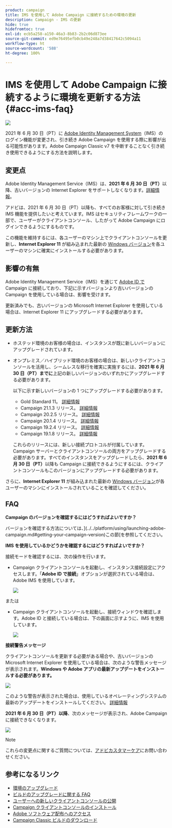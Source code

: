 ```yaml
---
product: campaign
title: IMS を使用して Adobe Campaign に接続するための環境の更新
description: Campaign - IMS の更新
hide: true
hidefromtoc: true
exl-id: ecb5a258-a150-46a3-8b83-2b2c06d873ee
source-git-commit: ed9e76495efb0cb49e248a7d38417642c5094a11
workflow-type: ht
source-wordcount: '588'
ht-degree: 100%

---
```


# IMS を使用して Adobe Campaign に接続するように環境を更新する方法 {#acc-ims-faq}

![](../../assets/v7-only.svg)

2021 年 6 月 30 日（PT）に [Adobe Identity Management System](https://helpx.adobe.com/jp/enterprise/using/identity.html)（IMS）のログイン機能が変更され、引き続き Adobe Campaign を使用する際に影響が出る可能性があります。Adobe Campaign Classic v7 を中断することなく引き続き使用できるようにする方法を説明します。

## 変更点

Adobe Identity Management Service（IMS）は、**2021 年 6 月 30 日（PT）**&#x200B;以降、古いバージョンの Internet Explorer をサポートしなくなります。[詳細情報](https://helpx.adobe.com/jp/x-productkb/global/update-operating-system-and-browser.html)。

アドビは、2021 年 6 月 30 日（PT）以降も、すべてのお客様に対して引き続き IMS 機能を提供したいと考えています。IMS はセキュリティフレームワークの一部で、ユーザーがクライアントコンソール、したがって Adobe Campaign にログインできるようにするものです。

この機能を維持するには、各ユーザーのマシン上でクライアントコンソールを更新し、**Internet Explorer 11** が組み込まれた最新の [Windows バージョン](../../rn/using/compatibility-matrix.md#ClientConsoleoperatingsystems)を各ユーザーのマシンに確実にインストールする必要があります。

## 影響の有無

Adobe Identity Management Service（IMS）を通じて [Adobe ID で](../../integrations/using/about-adobe-id.md) Campaign に接続しており、下記に示すバージョンより古いバージョンの Campaign を使用している場合は、影響を受けます。

更新済みでも、古いバージョンの Microsoft Internet Explorer を使用している場合は、Internet Explorer 11 にアップグレードする必要があります。

## 更新方法

* ホステッド環境のお客様の場合は、インスタンスが既に新しいバージョンにアップグレードされています。

* オンプレミス／ハイブリッド環境のお客様の場合は、新しいクライアントコンソールを活用し、シームレスな移行を確実に実施するには、**2021 年 6 月 30 日（PT）までに**&#x200B;上記の新しいバージョンのいずれかにアップグレードする必要があります。

   以下に示す新しいバージョンの 1 つにアップグレードする必要があります。

   * Gold Standard 11。 [詳細情報](../../rn/using/gold-standard.md)
   * Campaign 21.1.3 リリース。 [詳細情報](../../rn/using/latest-release.md)
   * Campaign 20.2.5 リリース。 [詳細情報](../../rn/using/release--20-2.md)
   * Campaign 20.1.4 リリース。 [詳細情報](../../rn/using/release--20-1.md)
   * Campaign 19.2.4 リリース。 [詳細情報](../../rn/using/release--19-2.md)
   * Campaign 19.1.8 リリース。 [詳細情報](../../rn/using/release--19-1.md)

   これらのリリースには、新しい接続プロトコルが付属しています。 Campaign サーバーとクライアントコンソールの両方をアップグレードする必要があります。すべてのインスタンスをアップグレードしたら、**2021 年 6 月 30 日（PT）**&#x200B;以降も Campaign に接続できるようにするには、クライアントコンソールもこのバージョンにアップグレードする必要があります。

さらに、**Internet Explorer 11** が組み込まれた最新の [Windows バージョン](../../rn/using/compatibility-matrix.md#ClientConsoleoperatingsystems)が各ユーザーのマシンにインストールされていることを確認してください。

## FAQ

**Campaign のバージョンを確認するにはどうすればよいですか？**

バージョンを確認する方法については、](../../platform/using/launching-adobe-campaign.md#getting-your-campaign-version)この節[を参照してください。


**IMS を使用しているかどうかを確認するにはどうすればよいですか？**

接続モードを確認するには、次の操作を行います。

* Campaign クライアントコンソールを起動し、インスタンス接続設定にアクセスします。「**Adobe ID で接続**」オプションが選択されている場合は、Adobe IMS を使用しています。

   ![](../../integrations/using/assets/ims_1.png)

または

* Campaign クライアントコンソールを起動し、接続ウィンドウを確認します。Adobe ID と接続している場合は、下の画面に示すように、IMS を使用しています。

   ![](../../integrations/using/assets/adobeID.png)

**接続警告メッセージ**

クライアントコンソールを更新する必要がある場合や、古いバージョンの Microsoft Internet Explorer を使用している場合は、次のような警告メッセージが表示されます。**Windows や Adobe アプリの最新アップデートをインストールする必要があります。**

![](../../integrations/using/assets/do-not-localize/errorMsg.png)

このような警告が表示された場合は、使用しているオペレーティングシステムの最新のアップデートをインストールしてください。 [詳細情報](https://helpx.adobe.com/jp/x-productkb/global/update-operating-system-and-browser.html)

**2021 年 6 月 30 日（PT）以降**、次のメッセージが表示され、Adobe Campaign に接続できなくなります。

![](../../integrations/using/assets/do-not-localize/errorUpdateReq.png)

>[!NOTE]
>
>これらの変更点に関するご質問については、[アドビカスタマーケア](https://helpx.adobe.com/jp/enterprise/admin-guide.html/enterprise/using/support-for-experience-cloud.ug.html)にお問い合わせください。

## 参考になるリンク

* [環境のアップグレード](../../production/using/build-upgrade.md)
* [ビルドのアップグレードに関する FAQ](../../platform/using/faq-build-upgrade.md)
* [ユーザーへの新しいクライアントコンソールの公開](../../installation/using/client-console-availability-for-windows.md)
* [Campaign クライアントコンソールのインストール](../../installation/using/installing-the-client-console.md)
* [Adobe ソフトウェア配布へのアクセス](https://experienceleague.adobe.com/docs/experience-cloud/software-distribution/home.html?lang=ja)
* [Campaign Classic ビルドのダウンロード](https://experience.adobe.com/#/downloads/content/software-distribution/ja/campaign.html)
